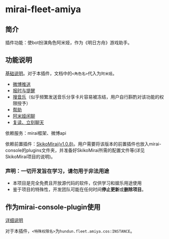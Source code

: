 # mirai-fleet-amiya 

## 简介

插件功能：使bot扮演角色阿米娅，作为《明日方舟》游戏助手。

## 功能说明

[基础说明](https://github.com/hundun000/mirai-fleet-framework/blob/0.5.1/docs/%E5%8A%9F%E8%83%BD%E8%AF%A6%E7%BB%86%E8%AF%B4%E6%98%8E.md)。对于本插件，文档中的`<角色名>`代入为`阿米娅`。

- [微博推送](https://github.com/hundun000/mirai-fleet-framework/blob/0.5.1/docs/starter-functions/WeiboFunction.md)
- [报时与提醒](https://github.com/hundun000/mirai-fleet-framework/blob/0.5.1/docs/starter-functions/ReminderFunction.md)
- [搜音乐](https://github.com/hundun000/mirai-fleet-music/blob/0.1/docs/share-functions/MusicCompositeFunction.md)（似乎频繁发送音乐分享卡片容易被冻结，用户自行斟酌对该功能的权限授予）
- [帮助](https://github.com/hundun000/mirai-fleet-framework/blob/0.5.1/docs/starter-functions/CharacterHelpFunction.md)
- [阿米娅闲聊](./docs/functions/AmiyaChatFunction.md)
- [复读、立刻聊天](https://github.com/hundun000/mirai-fleet-framework/blob/0.5.1/docs/starter-functions/other.md)

依赖服务：mirai框架、微博api

依赖前置插件：[SkikoMirai(v1.0.8)](https://github.com/LaoLittle/SkikoMirai/tree/1.0.8)。用户需要将该版本的前置插件也放入mirai-console的plugins文件夹，并准备好SkikoMirai所需的配置文件等(详见SkikoMirai项目的说明)。

### 声明：一切开发旨在学习，请勿用于非法用途

- 本项目是完全免费且开放源代码的软件，仅供学习和娱乐用途使用
- 鉴于项目的特殊性，开发团队可能在任何时间**停止更新**或**删除项目**。

## 作为mirai-console-plugin使用

[详细说明](https://github.com/hundun000/mirai-fleet-framework/blob/0.5.1/docs/%E4%BD%9C%E4%B8%BAmirai-console-plugin%E4%BD%BF%E7%94%A8.md)

对于本插件，`<特殊权限名>`为`hundun.fleet.amiya.cos:INSTANCE`。

